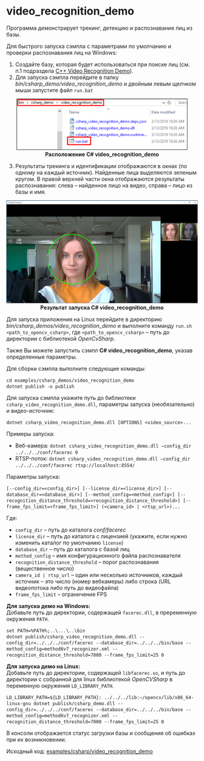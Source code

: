# video_recognition_demo

Программа демонстрирует трекинг, детекцию и распознавание лиц из базы.

Для быстрого запуска сэмпла с параметрами по умолчанию и проверки распознавания лиц на Windows:
1. Создайте базу, которая будет использоваться при поиске лиц (см. п.1 подраздела [C++ Video Recognition Demo](../cpp/video_recognition_demo.md)).
2. Для запуска сэмпла перейдите в папку *bin/csharp_demo/video_recognition_demo* и двойным левым щелчком мыши запустите файл `run.bat`

<p align="center">
<img width="450" src="../../img/video_rec_cs_bat.png"><br>
<b>Расположение C# video_recognition_demo</b>
</p>

3. Результаты трекинга и идентификации отображаются в окнах (по одному на каждый источник). Найденные лица выделяются зеленым кругом. В правой верхней части окна отображаются результаты распознавания: слева – найденное лицо на видео, справа – лицо из базы и имя.

<p align="center">
<img width="750" src="../../img/video_rec_cs.png"><br>
<b>Результат запуска C# video_recognition_demo</b>
</p>

Для запуска приложения на Linux перейдите в директорию *bin/csharp_demos/video_recognition_demo* и выполните команду `run.sh <path_to_opencv_csharp>`, где `<path_to_opencv_csharp>` – путь до директории с библиотекой *OpenCvSharp*.

Также Вы можете запустить сэмпл **C# video_recognition_demo**, указав определенные параметры.

Для сборки сэмпла выполните следующие команды:
```
cd examples/csharp_demos/video_recognition_demo
dotnet publish -o publish
```

Для запуска сэмпла укажите путь до библиотеки `csharp_video_recognition_demo.dll`, параметры запуска (необязательно) и видео-источник:
```
dotnet csharp_video_recognition_demo.dll [OPTIONS] <video_source>...
```

Примеры запуска:
* Веб-камера: `dotnet csharp_video_recognition_demo.dll –config_dir ../../../conf/facerec 0`
* RTSP-поток: `dotnet csharp_video_recognition_demo.dll –config_dir ../../../conf/facerec rtsp://localhost:8554/`

Параметры запуска:
```
[--config_dir=<config_dir>] [--license_dir=<license_dir>] [--database_dir=<database_dir>] [--method_config=<method_config>] [--recognition_distance_threshold=<recognition_distance_threshold>] [--frame_fps_limit=<frame_fps_limit>] (<camera_id> | <rtsp_url>)...
```

Где:
* `config_dir` – путь до каталога *conf/facerec*
* `license_dir` – путь до каталога с лицензией (укажите, если нужно изменить каталог по умолчанию `license`)
* `database_dir` – путь до каталога с базой лиц
* `method_config` – имя конфигурационного файла распознавателя
* `recognition_distance_threshold` – порог распознавания (вещественное число)
* `camera_id | rtsp_url` – один или несколько источников, каждый источник – это число (номер вебкамеры) либо строка (URL видеопотока либо путь до видеофайла)
* `frame_fps_limit` – ограничение FPS

**Для запуска демо на Windows:**  
Добавьте путь до директории, содержащей `facerec.dll`, в преременную окружения `PATH`.
```
set PATH=%PATH%;..\...\..\bin
dotnet publish/csharp_video_recognition_demo.dll --config_dir=../../../conf/facerec --database_dir=../../../bin/base --method_config=method6v7_recognizer.xml --recognition_distance_threshold=7000 --frame_fps_limit=25 0
```

**Для запуска демо на Linux:**  
Добавьте путь до директории, содержащей `libfacerec.so`, и путь до директории с собранной для linux библиотекой *OpenCVSharp* в переменную окружения `LD_LIBRARY_PATH`.
```
LD_LIBRARY_PATH=${LD_LIBRARY_PATH}: ../../../lib:~/opencv/lib/x86_64-linux-gnu dotnet publish/csharp_demo.dll --config_dir=../../../conf/facerec --database_dir=../../../bin/base --method_config=method6v7_recognizer.xml --recognition_distance_threshold=7000 --frame_fps_limit=25 0
```

В консоли отображается статус загрузки базы и сообщения об ошибках при их возникновении.

Исходный код: [examples/csharp/video_recognition_demo](../../../examples/csharp/video_recognition_demo)
